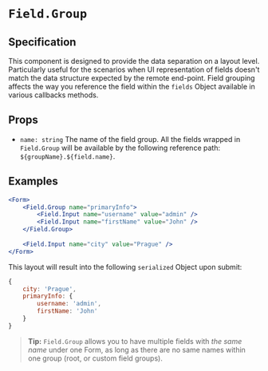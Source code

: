 # `Field.Group`

## Specification

This component is designed to provide the data separation on a layout level. Particularly useful for the scenarios when UI representation of fields doesn't match the data structure expected by the remote end-point. Field grouping affects the way you reference the field within the `fields` Object available in various callbacks methods.

## Props

* `name: string` The name of the field group. All the fields wrapped in `Field.Group` will be available by the following reference path: `${groupName}.${field.name}`.

## Examples

```jsx
<Form>
    <Field.Group name="primaryInfo">
        <Field.Input name="username" value="admin" />
        <Field.Input name="firstName" value="John" />
    </Field.Group>
    
    <Field.Input name="city" value="Prague" />
</Form>
```

This layout will result into the following `serialized` Object upon submit:

```js
{
    city: 'Prague',
    primaryInfo: {
        username: 'admin',
        firstName: 'John'
    }
}
```

> **Tip:** `Field.Group` allows you to have multiple fields with _the same name_ under one Form, as long as there are no same names within one group \(root, or custom field groups\).



